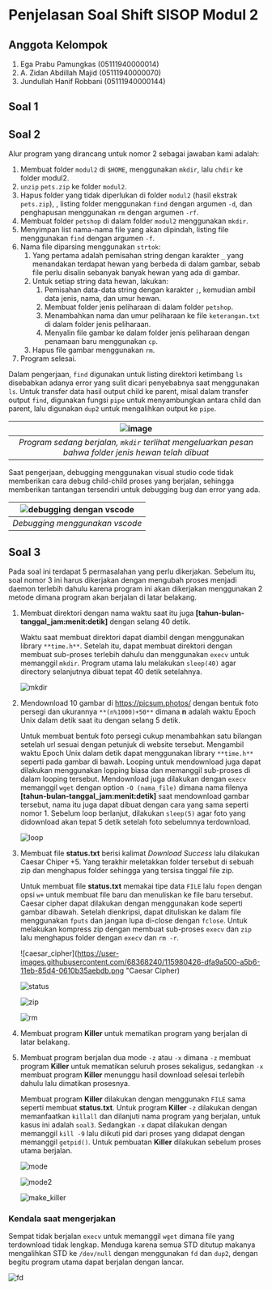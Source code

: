 # Penjelasan Soal Shift SISOP Modul 2
## Anggota Kelompok
1. Ega Prabu Pamungkas (05111940000014)
2. A. Zidan Abdillah Majid (05111940000070)
3. Jundullah Hanif Robbani (05111940000144)

## Soal 1

## Soal 2
Alur program yang dirancang untuk nomor 2 sebagai jawaban kami adalah:
1. Membuat folder `modul2` di `$HOME`, menggunakan `mkdir`, lalu `chdir` ke folder modul2.
2. `unzip` `pets.zip` ke folder `modul2`.
3. Hapus folder yang tidak diperlukan di folder `modul2` (hasil ekstrak `pets.zip`), , listing folder menggunakan `find` dengan argumen `-d`, dan penghapusan menggunakan `rm` dengan argumen `-rf`.
4. Membuat folder `petshop` di dalam folder `modul2` menggunakan `mkdir`.
5. Menyimpan list nama-nama file yang akan dipindah, listing file menggunakan `find` dengan argumen `-f`.
6. Nama file diparsing menggunakan `strtok`:
   1. Yang pertama adalah pemisahan string dengan karakter `_` yang menandakan terdapat hewan yang berbeda di dalam gambar, sebab file perlu disalin sebanyak banyak hewan yang ada di gambar.
   2. Untuk setiap string data hewan, lakukan:
      1. Pemisahan data-data string dengan karakter `;`, kemudian ambil data jenis, nama, dan umur hewan.
      2. Membuat folder jenis peliharaan di dalam folder `petshop`.
      3. Menambahkan nama dan umur peliharaan ke file `keterangan.txt` di dalam folder jenis peliharaan.
      4. Menyalin file gambar ke dalam folder jenis peliharaan dengan penamaan baru menggunakan `cp`.
   3. Hapus file gambar menggunakan `rm`.
7. Program selesai.

Dalam pengerjaan, `find` digunakan untuk listing direktori ketimbang `ls` disebabkan adanya error yang sulit dicari penyebabnya saat menggunakan `ls`. Untuk transfer data hasil output child ke parent, misal dalam transfer output `find`, digunakan fungsi `pipe` untuk menyambungkan antara child dan parent, lalu digunakan `dup2` untuk mengalihkan output ke `pipe`.

| ![image](https://user-images.githubusercontent.com/40772378/115982884-62872b80-a5c8-11eb-8869-434fedb0a53a.png) | 
|:--:| 
| *Program sedang berjalan, `mkdir` terlihat mengeluarkan pesan bahwa folder jenis hewan telah dibuat* |

Saat pengerjaan, debugging menggunakan visual studio code tidak memberikan cara debug child-child proses yang berjalan, sehingga memberikan tantangan tersendiri untuk debugging bug dan error yang ada.

| ![debugging dengan vscode](https://user-images.githubusercontent.com/40772378/115982729-77af8a80-a5c7-11eb-8854-accab7466900.png) | 
|:--:| 
| *Debugging menggunakan vscode* |

## Soal 3
Pada soal ini terdapat 5 permasalahan yang perlu dikerjakan. Sebelum itu, soal nomor 3 ini harus dikerjakan dengan mengubah proses menjadi daemon terlebih dahulu karena program ini akan dikerjakan menggunakan 2 metode dimana program akan berjalan di latar belakang.
1. Membuat direktori dengan nama waktu saat itu juga **[tahun-bulan-tanggal_jam:menit:detik]** dengan selang 40 detik.

   Waktu saat membuat direktori dapat diambil dengan menggunakan library `**time.h**`. Setelah itu, dapat membuat direktori dengan membuat sub-proses terlebih dahulu dan menggunakan `execv` untuk memanggil `mkdir`. Program utama lalu melakukan `sleep(40)` agar directory selanjutnya dibuat tepat 40 detik setelahnya.
   
   ![mkdir](https://user-images.githubusercontent.com/68368240/115980362-6742e400-a5b6-11eb-83af-559198b60e61.png "Membuat direktori")

2. Mendownload 10 gambar di https://picsum.photos/ dengan bentuk foto persegi dan ukurannya `**(n%1000)+50**` dimana **n** adalah waktu Epoch Unix dalam detik saat itu dengan selang 5 detik.

   Untuk membuat bentuk foto persegi cukup menambahkan satu bilangan setelah url sesuai dengan petunjuk di website tersebut. Mengambil waktu Epoch Unix dalam detik dapat menggunakan library `**time.h**` seperti pada gambar di bawah. Looping untuk mendownload juga dapat dilakukan menggunakan lopping biasa dan memanggil sub-proses di dalam looping tersebut. Mendownload juga dilakukan dengan `execv` memanggil `wget` dengan option `-O (nama_file)` dimana nama filenya **[tahun-bulan-tanggal_jam:menit:detik]** saat mendownload gambar tersebut, nama itu juga dapat dibuat dengan cara yang sama seperti nomor 1. Sebelum loop berlanjut, dilakukan `sleep(5)` agar foto yang didownload akan tepat 5 detik setelah foto sebelumnya terdownload.

   ![loop](https://user-images.githubusercontent.com/68368240/115980416-cbfe3e80-a5b6-11eb-8df4-702f8e8d3b47.png "Looping Download Foto")

3. Membuat file **status.txt** berisi kalimat _Download Success_ lalu dilakukan Caesar Chiper +5. Yang terakhir meletakkan folder tersebut di sebuah zip dan menghapus folder sehingga yang tersisa tinggal file zip.

   Untuk membuat file **status.txt** memakai tipe data `FILE` lalu `fopen` dengan opsi `w+` untuk membuat file baru dan menuliskan ke file baru tersebut. Caesar cipher dapat dilakukan dengan menggunakan kode seperti gambar dibawah. Setelah dienkripsi, dapat dituliskan ke dalam file menggunakan `fputs` dan jangan lupa di-close dengan `fclose`. Untuk melakukan kompress zip dengan membuat sub-proses `execv` dan `zip` lalu menghapus folder dengan `execv` dan `rm -r`.

   ![caesar_cipher](https://user-images.githubusercontent.com/68368240/115980426-dfa9a500-a5b6-11eb-85d4-0610b35aebdb.png "Caesar Cipher)
   
   ![status](https://user-images.githubusercontent.com/68368240/115980432-e3d5c280-a5b6-11eb-82f8-940cad921627.png "status.txt")
   
   ![zip](https://user-images.githubusercontent.com/68368240/115980436-e9cba380-a5b6-11eb-86f9-1ceffcab6ec2.png "zip folder")
   
   ![rm](https://user-images.githubusercontent.com/68368240/115980437-eb956700-a5b6-11eb-9caa-30c1e8c86025.png "menghapus folder")


4. Membuat program **Killer** untuk mematikan program yang berjalan di latar belakang.
5. Membuat program berjalan dua mode `-z` atau `-x` dimana `-z` membuat program **Killer** untuk mematikan seluruh proses sekaligus, sedangkan `-x` membuat program **Killer** menunggu hasil download selesai terlebih dahulu lalu dimatikan prosesnya.

   Membuat program **Killer** dilakukan dengan menggunakn `FILE` sama seperti membuat **status.txt**. Untuk program **Killer** `-z` dilakukan dengan memanfaatkan `killall` dan dilanjuti nama program yang berjalan, untuk kasus ini adalah `soal3`. Sedangkan `-x` dapat dilakukan dengan memanggil `kill -9` lalu diikuti pid dari proses yang didapat dengan memanggil `getpid()`. Untuk pembuatan **Killer** dilakukan sebelum proses utama berjalan.

   ![mode](https://user-images.githubusercontent.com/68368240/115980449-049e1800-a5b7-11eb-9de8-7a9de9a0e060.png "Mengecek Mode")
   
   ![mode2](https://user-images.githubusercontent.com/68368240/115980452-09fb6280-a5b7-11eb-8136-abf6398455aa.png "Mengecek Mode")
   
   ![make_killer](https://user-images.githubusercontent.com/68368240/115980454-0cf65300-a5b7-11eb-8a47-3afd41f131df.png "Membuat Killer.sh")

### Kendala saat mengerjakan
Sempat tidak berjalan `execv` untuk memanggil `wget` dimana file yang terdownload tidak lengkap. Menduga karena semua STD ditutup makanya mengalihkan STD ke `/dev/null` dengan menggunakan `fd` dan `dup2`, dengan begitu program utama dapat berjalan dengan lancar.

![fd](https://user-images.githubusercontent.com/68368240/115980487-59419300-a5b7-11eb-8e57-f25403009c2e.png "Mengalihkan STDs ke /dev/null")
